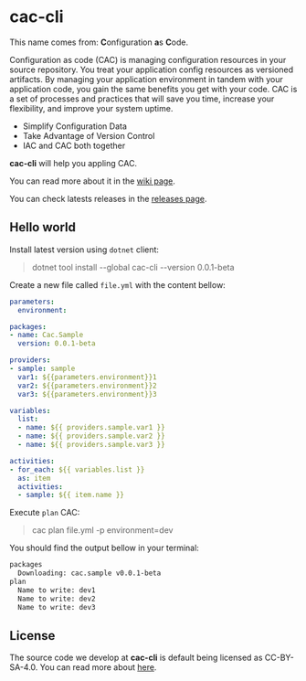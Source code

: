 # cac-cli

This name comes from: **C**onfiguration **a**s **C**ode.

Configuration as code (CAC) is managing configuration resources in your source repository. You treat your application config resources as versioned artifacts. By managing your application environment in tandem with your application code, you gain the same benefits you get with your code. CAC is a set of processes and practices that will save you time, increase your flexibility, and improve your system uptime.

- Simplify Configuration Data
- Take Advantage of Version Control
- IAC and CAC both together

**cac-cli** will help you appling CAC.

You can read more about it in the [wiki page](https://github.com/fernandoescolar/cac-cli/wiki).

You can check latests releases in the [releases page](https://github.com/fernandoescolar/cac-cli/releases).

## Hello world

Install latest version using `dotnet` client:

> dotnet tool install --global cac-cli --version 0.0.1-beta

Create a new file called `file.yml` with the content bellow:

```yaml
parameters:
  environment:

packages:
- name: Cac.Sample
  version: 0.0.1-beta

providers:
- sample: sample
  var1: ${{parameters.environment}}1
  var2: ${{parameters.environment}}2
  var3: ${{parameters.environment}}3

variables:
  list:
  - name: ${{ providers.sample.var1 }}
  - name: ${{ providers.sample.var2 }}
  - name: ${{ providers.sample.var3 }}

activities:
- for_each: ${{ variables.list }}
  as: item
  activities:
  - sample: ${{ item.name }}
```

Execute `plan` CAC:

> cac plan file.yml -p environment=dev

You should find the output bellow in your terminal:

```bash
packages
  Downloading: cac.sample v0.0.1-beta
plan
  Name to write: dev1
  Name to write: dev2
  Name to write: dev3
```

## License

The source code we develop at **cac-cli** is default being licensed as CC-BY-SA-4.0. You can read more about [here](LICENSE.md).
